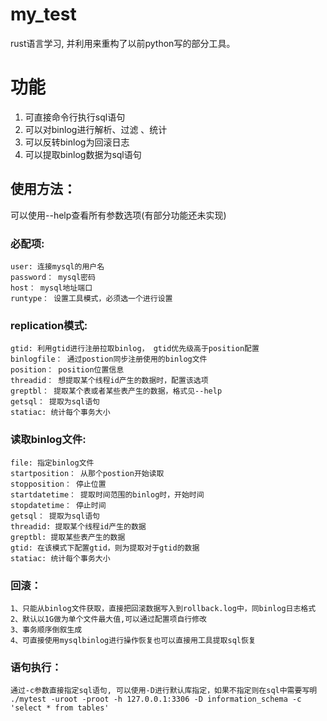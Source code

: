 # my_test

rust语言学习, 并利用来重构了以前python写的部分工具。


# 功能

 1. 可直接命令行执行sql语句
 2. 可以对binlog进行解析、过滤 、统计
 3. 可以反转binlog为回滚日志 
 4. 可以提取binlog数据为sql语句 


## 使用方法：
可以使用--help查看所有参数选项(有部分功能还未实现)

### 必配项: 
	user: 连接mysql的用户名 
	password： mysql密码 
	host： mysql地址端口 
	runtype： 设置工具模式，必须选一个进行设置

### replication模式:  
	gtid: 利用gtid进行注册拉取binlog， gtid优先级高于position配置 
	binlogfile： 通过postion同步注册使用的binlog文件 
	position： position位置信息
	threadid： 想提取某个线程id产生的数据时，配置该选项
	greptbl： 提取某个表或者某些表产生的数据，格式见--help
	getsql： 提取为sql语句
	statiac: 统计每个事务大小
	
### 读取binlog文件:
	file: 指定binlog文件
	startposition： 从那个postion开始读取
	stopposition： 停止位置
	startdatetime： 提取时间范围的binlog时，开始时间
	stopdatetime： 停止时间
	getsql： 提取为sql语句
	threadid: 提取某个线程id产生的数据
	greptbl: 提取某些表产生的数据
	gtid: 在该模式下配置gtid，则为提取对于gtid的数据
	statiac: 统计每个事务大小
	
### 回滚：
	1、只能从binlog文件获取，直接把回滚数据写入到rollback.log中，同binlog日志格式
	2、默认以1G做为单个文件最大值,可以通过配置项自行修改
	3、事务顺序倒叙生成
	4、可直接使用mysqlbinlog进行操作恢复也可以直接用工具提取sql恢复

### 语句执行：
	通过-c参数直接指定sql语句, 可以使用-D进行默认库指定，如果不指定则在sql中需要写明
	./mytest -uroot -proot -h 127.0.0.1:3306 -D information_schema -c 'select * from tables'



